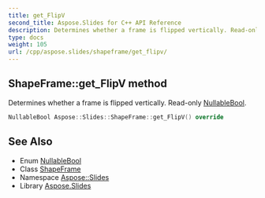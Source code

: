 ```yaml
---
title: get_FlipV
second_title: Aspose.Slides for C++ API Reference
description: Determines whether a frame is flipped vertically. Read-only NullableBool.
type: docs
weight: 105
url: /cpp/aspose.slides/shapeframe/get_flipv/
---
```

## ShapeFrame::get_FlipV method


Determines whether a frame is flipped vertically. Read-only [NullableBool](../../nullablebool/).

```cpp
NullableBool Aspose::Slides::ShapeFrame::get_FlipV() override
```

## See Also

* Enum [NullableBool](../../nullablebool/)
* Class [ShapeFrame](../)
* Namespace [Aspose::Slides](../../)
* Library [Aspose.Slides](../../../)
